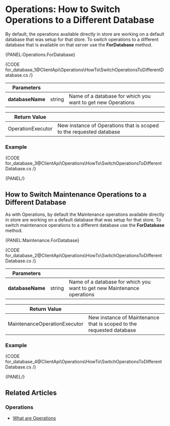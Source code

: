 # Operations: How to Switch Operations to a Different Database

By default, the operations available directly in store are working on a default database that was setup for that store. To switch operations to a different database that is available on that server use the **ForDatabase** method.

{PANEL:Operations.ForDatabase}

{CODE for_database_1@ClientApi\Operations\HowTo\SwitchOperationsToDifferentDatabase.cs /}

| Parameters | | |
| ------------- | ------------- | ----- |
| **databaseName** | string | Name of a database for which you want to get new Operations |

| Return Value | |
| ------------- | ----- |
| OperationExecutor | New instance of Operations that is scoped to the requested database |

### Example

{CODE for_database_3@ClientApi\Operations\HowTo\SwitchOperationsToDifferentDatabase.cs /}

{PANEL/}

## How to Switch Maintenance Operations to a Different Database

As with Operations, by default the Maintenance operations available directly in store are working on a default database that was setup for that store. To switch maintenance operations to a different database use the **ForDatabase** method.

{PANEL:Maintenance.ForDatabase}

{CODE for_database_2@ClientApi\Operations\HowTo\SwitchOperationsToDifferentDatabase.cs /}

| Parameters | | |
| ------------- | ------------- | ----- |
| **databaseName** | string | Name of a database for which you want to get new Maintenance operations|

| Return Value | |
| ------------- | ----- |
| MaintenanceOperationExecutor | New instance of Maintenance that is scoped to the requested database |

### Example

{CODE for_database_4@ClientApi\Operations\HowTo\SwitchOperationsToDifferentDatabase.cs /}

{PANEL/}

## Related Articles

### Operations

- [What are Operations](../../../client-api/operations/what-are-operations)
